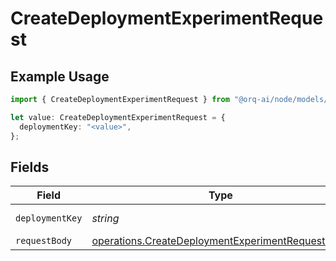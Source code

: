 # CreateDeploymentExperimentRequest

## Example Usage

```typescript
import { CreateDeploymentExperimentRequest } from "@orq-ai/node/models/operations";

let value: CreateDeploymentExperimentRequest = {
  deploymentKey: "<value>",
};
```

## Fields

| Field                                                                                                                | Type                                                                                                                 | Required                                                                                                             | Description                                                                                                          |
| -------------------------------------------------------------------------------------------------------------------- | -------------------------------------------------------------------------------------------------------------------- | -------------------------------------------------------------------------------------------------------------------- | -------------------------------------------------------------------------------------------------------------------- |
| `deploymentKey`                                                                                                      | *string*                                                                                                             | :heavy_check_mark:                                                                                                   | Deployment Key                                                                                                       |
| `requestBody`                                                                                                        | [operations.CreateDeploymentExperimentRequestBody](../../models/operations/createdeploymentexperimentrequestbody.md) | :heavy_minus_sign:                                                                                                   | N/A                                                                                                                  |
